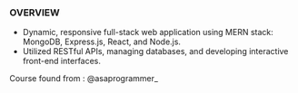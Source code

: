 ### OVERVIEW

- Dynamic, responsive full-stack web application using MERN stack: MongoDB, Express.js, React, and Node.js. 
- Utilized RESTful APIs, managing databases, and developing interactive front-end interfaces.

Course found from : @asaprogrammer_
